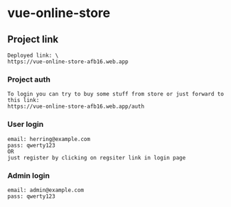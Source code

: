 # vue-online-store

## Project link
```
Deployed link: \
https://vue-online-store-afb16.web.app
```
### Project auth
```
To login you can try to buy some stuff from store or just forward to this link: 
https://vue-online-store-afb16.web.app/auth
```
### User login
```
email: herring@example.com
pass: qwerty123
OR
just register by clicking on regsiter link in login page
```
### Admin login
```
email: admin@example.com
pass: qwerty123
```
